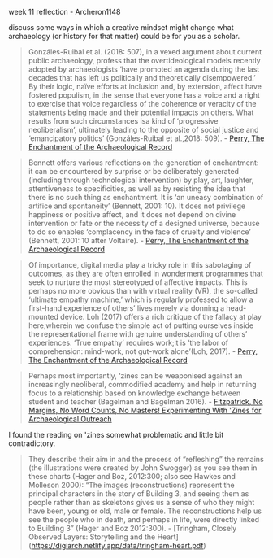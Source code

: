 week 11 reflection - Archeron1148

discuss some ways in which a creative mindset might change what archaeology (or history for that matter) could be for you as a scholar. 

>Gonzáles-Ruibal et al. (2018: 507), in a vexed argument about current public archaeology, profess that the overtideological models recently adopted by archaeologists ‘have promoted an agenda during the last decades that has left us politically and theoretically disempowered.’ By their logic, naïve efforts at inclusion and, by extension, affect have fostered populism, in the sense that everyone has a voice and a right to exercise that voice regardless of the coherence or veracity of the statements being made and their potential impacts on others. What results from such circumstances isa kind of ‘progressive neoliberalism’, ultimately leading to the opposite of social justice and ‘emancipatory politics’ (Gonzáles-Ruibal et al.,2018: 509). - [Perry, The Enchantment of the Archaeological Record](https://digiarch.netlify.app/data/Perry2019_Enchantment_AcceptedMS.pdf)

>Bennett offers various reflections on the generation of enchantment: it can be encountered by surprise or be deliberately generated (including through technological intervention) by play, art, laughter, attentiveness to specificities, as well as by resisting the idea that there is no such thing as enchantment. It is ‘an uneasy combination of artifice and spontaneity’ (Bennett, 2001: 10). It does not privilege happiness or positive affect, and it does not depend on divine intervention or fate or the necessity of a designed universe, because to do so enables ‘complacency in the face of cruelty and violence’ (Bennett, 2001: 10 after Voltaire). - [Perry, The Enchantment of the Archaeological Record](https://digiarch.netlify.app/data/Perry2019_Enchantment_AcceptedMS.pdf)

>Of importance, digital media play a tricky role in this sabotaging of outcomes, as they are often enrolled in wonderment programmes that seek to nurture the most stereotyped of affective impacts. This is perhaps no more obvious than with virtual reality (VR), the so-called ‘ultimate empathy machine,’ which is regularly professed to allow a first-hand experience of others’ lives merely via donning a head-mounted device. Loh (2017) offers a rich critique of the fallacy at play here,wherein we confuse the simple act of putting ourselves inside the representational frame with genuine understanding of others’ experiences. ‘True empathy’ requires work;it is ‘the labor of comprehension: mind-work, not gut-work alone’(Loh, 2017). - [Perry, The Enchantment of the Archaeological Record](https://digiarch.netlify.app/data/Perry2019_Enchantment_AcceptedMS.pdf)

>Perhaps most importantly, ‘zines can be weaponised against an increasingly neoliberal, commodified academy and help in returning focus to a relationship based on knowledge exchange between student and teacher (Bagelman and Bagelman 2016). - [Fitzpatrick, No Margins, No Word Counts, No Masters! Experimenting With 'Zines for Archaeological Outreach](https://digiarch.netlify.app/data/fitzpatrick-zines.pdf)

I found the reading on 'zines somewhat problematic and little bit contradictory. 

>They describe their aim in and the process of “refleshing” the remains (the  illustrations  were  created  by  John  Swogger)  as  you  see  them  in  these  charts  (Hager  and  Boz,  2012:300;  also  see  Hawkes  and  Molleson  2000):  “The  images  (reconstructions) represent the principal characters in the story of Building 3, and seeing them as people rather than as skeletons gives us a sense of who they might have been, young or old, male or female. The reconstructions help us see the people who in death, and perhaps in life, were directly linked to Building 3” (Hager and Boz 2012:300). - [Tringham, Closely Observed Layers: Storytelling and the Heart] (https://digiarch.netlify.app/data/tringham-heart.pdf)
